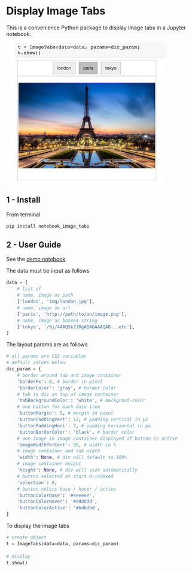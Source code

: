 
# Display Image Tabs

This is a convenience Python package to display image tabs in a Jupyter notebook.

![](img/screenshot-tab-images.png)

## 1 - Install

From terminal

```bash
pip install notebook_image_tabs
```


## 2 - User Guide

See the [demo notebook](https://nbviewer.jupyter.org/github/oscar6echo/notebook-image-tabs/blob/master/demo_image_tabs.ipynb).

The data must be input as follows

```Python
data = [
    # list of
    # name, image as path
    ['london', 'img/london.jpg'],
    # name, image as url
    ['paris', 'http://path/to/an/image.png'],
    # name, image as base64 string
    ['tokyo', '/9j/4AAQSkZJRgABAQAAAQAB...etc'],
]
```

The layout params are as follows

```Python
# all params are CSS variables
# default values below
dic_param = {
    # border around tab and image container
    'borderPx': 0, # border in pixel
    'borderColor': 'gray', # border color
    # tab is div on top of image container
    'tabBackgroundColor': 'white', # backgroud-color
    # one button for each data item
    'buttonMargin': 5, # margin in pixel
    'buttonPaddingVert': 12, # padding vertical in px
    'buttonPaddingHori': 7, # padding horizontal in px
    'buttonBorderColor': 'black', # border color
    # one image in image container displayed if button is active
    'imageWidthPerCent': 99, # width in %
    # image container and tab width
    'width': None, # div will default to 100%
    # image container height
    'height': None, # div will size automatically
    # button selected at start 0-indexed
    'selection': 0,
    # button colors base / hover / active
    'buttonColorBase': '#eeeeee',
    'buttonColorHover': '#dddddd',
    'buttonColorActive': '#bdbdbd',
}
```

To display the image tabs

```Python
# create object
t = ImageTabs(data=data, params=dic_param)

# display
t.show()
```

